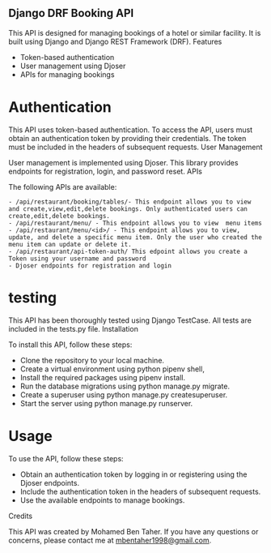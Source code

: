 
## Django DRF Booking API

This API is designed for managing bookings of a hotel or similar facility. It is built using Django and Django REST Framework (DRF).
Features

   - Token-based authentication
   - User management using Djoser
   - APIs for managing bookings

# Authentication

This API uses token-based authentication. To access the API, users must obtain an authentication token by providing their credentials. The token must be included in the headers of subsequent requests.
User Management

User management is implemented using Djoser. This library provides endpoints for registration, login, and password reset.
APIs

The following APIs are available:

    - /api/restaurant/booking/tables/- This endpoint allows you to view and create,view,edit,delete bookings. Only authenticated users can create,edit,delete bookings.
    - /api/restaurant/menu/ - This endpoint allows you to view  menu items
    - /api/restaurant/menu/<id>/ - This endpoint allows you to view, update, and delete a specific menu item. Only the user who created the menu item can update or delete it.
    - /api/restaurant/api-token-auth/ This edpoint allows you create a Token using your username and password
    - Djoser endpoints for registration and login 

# testing

This API has been thoroughly tested using Django TestCase. All tests are included in the tests.py file.
Installation

To install this API, follow these steps:

   - Clone the repository to your local machine.
   - Create a virtual environment using python pipenv shell,
   - Install the required packages using pipenv install.
   - Run the database migrations using python manage.py migrate.
   - Create a superuser using python manage.py createsuperuser.
   - Start the server using python manage.py runserver.

# Usage

To use the API, follow these steps:

  - Obtain an authentication token by logging in or registering using the Djoser endpoints.
  - Include the authentication token in the headers of subsequent requests.
  - Use the available endpoints to manage bookings.

Credits

This API was created by Mohamed Ben Taher. If you have any questions or concerns, please contact me at mbentaher1998@gmail.com.

